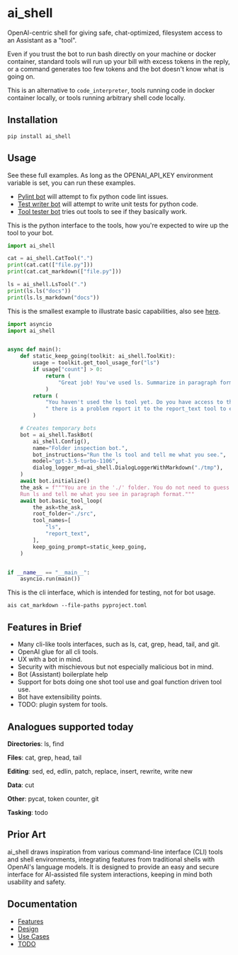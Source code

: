 # ai_shell

OpenAI-centric shell for giving safe, chat-optimized, filesystem access to an Assistant as a "tool".

Even if you trust the bot to run bash directly on your machine or docker container, standard tools will run up your
bill with excess tokens in the reply, or a command generates too few tokens and the bot doesn't know what is
going on.

This is an alternative to `code_interpreter`, tools running code in docker container locally, or tools running arbitrary
shell code locally.

## Installation

`pip install ai_shell`

## Usage

See these full examples. As long as the OPENAI_API_KEY environment variable is set, you can run these examples.

- [Pylint bot](https://github.com/matthewdeanmartin/ai_shell/blob/main/example_pylint_bot.py) will attempt to fix python
  code lint issues.
- [Test writer bot](https://github.com/matthewdeanmartin/ai_shell/blob/main/example_test_writer_bot.py) will attempt to
  write unit tests for python code.
- [Tool tester bot](https://github.com/matthewdeanmartin/ai_shell/blob/main/example_tool_tester_bot.py) tries out tools
  to see if they basically work.

This is the python interface to the tools, how you're expected to wire up the tool to your bot.

```python
import ai_shell

cat = ai_shell.CatTool(".")
print(cat.cat(["file.py"]))
print(cat.cat_markdown(["file.py"]))

ls = ai_shell.LsTool(".")
print(ls.ls("docs"))
print(ls.ls_markdown("docs"))
```

This is the smallest example to illustrate basic capabilities, also
see [here](https://github.com/matthewdeanmartin/ai_shell/blob/main/example_tiny_bot.py).

```python
import asyncio
import ai_shell


async def main():
    def static_keep_going(toolkit: ai_shell.ToolKit):
        usage = toolkit.get_tool_usage_for("ls")
        if usage["count"] > 0:
            return (
                "Great job! You've used ls. Summarize in paragraph form and we're done."
            )
        return (
            "You haven't used the ls tool yet. Do you have access to the ls tool? If"
            " there is a problem report it to the report_text tool to end the session."
        )

    # Creates temporary bots
    bot = ai_shell.TaskBot(
        ai_shell.Config(),
        name="Folder inspection bot.",
        bot_instructions="Run the ls tool and tell me what you see.",
        model="gpt-3.5-turbo-1106",
        dialog_logger_md=ai_shell.DialogLoggerWithMarkdown("./tmp"),
    )
    await bot.initialize()
    the_ask = f"""You are in the './' folder. You do not need to guess the pwd, it is './'. 
    Run ls and tell me what you see in paragraph format."""
    await bot.basic_tool_loop(
        the_ask=the_ask,
        root_folder="./src",
        tool_names=[
            "ls",
            "report_text",
        ],
        keep_going_prompt=static_keep_going,
    )


if __name__ == "__main__":
    asyncio.run(main())
```

This is the cli interface, which is intended for testing, not for bot usage.

```shell
ais cat_markdown --file-paths pyproject.toml
```

## Features in Brief

- Many cli-like tools interfaces, such as ls, cat, grep, head, tail, and git.
- OpenAI glue for all cli tools.
- UX with a bot in mind.
- Security with mischievous but not especially malicious bot in mind.
- Bot (Assistant) boilerplate help
- Support for bots doing one shot tool use and goal function driven tool use.
- Bot have extensibility points.
- TODO: plugin system for tools.

## Analogues supported today

**Directories**: ls, find

**Files**: cat, grep, head, tail

**Editing**: sed, ed, edlin, patch, replace, insert, rewrite, write new

**Data**: cut

**Other**: pycat, token counter, git

**Tasking**: todo

## Prior Art

ai_shell draws inspiration from various command-line interface (CLI) tools and shell environments, integrating
features from traditional shells with OpenAI's language models. It is designed to provide an easy and secure interface
for AI-assisted file system interactions, keeping in mind both usability and safety.

## Documentation

- [Features](https://github.com/matthewdeanmartin/ai_shell/blob/main/docs/Features.md)
- [Design](https://github.com/matthewdeanmartin/ai_shell/blob/main/docs/Design.md)
- [Use Cases](https://github.com/matthewdeanmartin/ai_shell/blob/main/docs/Usecases.md)
- [TODO](https://github.com/matthewdeanmartin/ai_shell/blob/main/docs/TODO.md)
